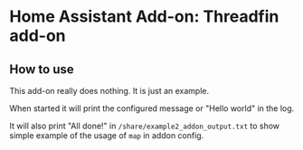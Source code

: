 # Home Assistant Add-on: Threadfin add-on

## How to use

This add-on really does nothing. It is just an example.

When started it will print the configured message or "Hello world" in the log.

It will also print "All done!" in `/share/example2_addon_output.txt` to show
simple example of the usage of `map` in addon config.
